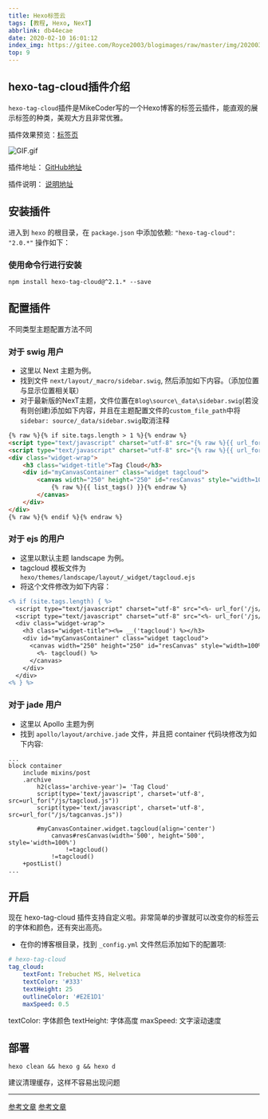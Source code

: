 ```yaml
---
title: Hexo标签云
tags: [教程, Hexo, NexT]
abbrlink: db44ecae
date: 2020-02-10 16:01:12
index_img: https://gitee.com/Royce2003/blogimages/raw/master/img/20200303195435.png
top: 9
---
```



## hexo-tag-cloud插件介绍

`hexo-tag-cloud`插件是MikeCoder写的一个Hexo博客的标签云插件，能直观的展示标签的种类，美观大方且非常优雅。

<!--more-->

插件效果预览：[标签页](https://royce2003.top/tags/)

![GIF.gif](https://i.loli.net/2020/03/05/xcHjV6X8nT9LBdo.gif)

插件地址：
[GitHub地址](https://github.com/MikeCoder/hexo-tag-cloud)

插件说明：
[说明地址](https://github.com/MikeCoder/hexo-tag-cloud/blob/master/README.ZH.md)

## 安装插件

进入到 `hexo` 的根目录，在 `package.json` 中添加依赖: `"hexo-tag-cloud": "2.0.*"` 操作如下：

### 使用命令行进行安装

```
npm install hexo-tag-cloud@^2.1.* --save
```

## 配置插件

不同类型主题配置方法不同

### 对于 swig 用户

- 这里以 Next 主题为例。
- 找到文件 `next/layout/_macro/sidebar.swig`, 然后添加如下内容。（添加位置与显示位置相关联）
- 对于最新版的NexT主题，文件位置在`Blog\source\_data\sidebar.swig`(若没有则创建)添加如下内容，并且在主题配置文件的`custom_file_path`中将`sidebar: source/_data/sidebar.swig`取消注释

```html
{% raw %}{% if site.tags.length > 1 %}{% endraw %}
<script type="text/javascript" charset="utf-8" src="{% raw %}{{ url_for('/js/tagcloud.js') }}{% endraw %}"></script>	
<script type="text/javascript" charset="utf-8" src="{% raw %}{{ url_for('/js/tagcanvas.js') }}{% endraw %}"></script>
<div class="widget-wrap">
    <h3 class="widget-title">Tag Cloud</h3>
    <div id="myCanvasContainer" class="widget tagcloud">
        <canvas width="250" height="250" id="resCanvas" style="width=100%">
            {% raw %}{{ list_tags() }}{% endraw %}
        </canvas>
    </div>
</div>
{% raw %}{% endif %}{% endraw %}
```

### 对于 ejs 的用户

- 这里以默认主题 landscape 为例。
- tagcloud 模板文件为 `hexo/themes/landscape/layout/_widget/tagcloud.ejs`
- 将这个文件修改为如下内容：

```diff
<% if (site.tags.length) { %>
  <script type="text/javascript" charset="utf-8" src="<%- url_for('/js/tagcloud.js') %>"></script>
  <script type="text/javascript" charset="utf-8" src="<%- url_for('/js/tagcanvas.js') %>"></script>
  <div class="widget-wrap">
    <h3 class="widget-title"><%= __('tagcloud') %></h3>
    <div id="myCanvasContainer" class="widget tagcloud">
      <canvas width="250" height="250" id="resCanvas" style="width=100%">
        <%- tagcloud() %>
      </canvas>
    </div>
  </div>
<% } %>
```

### 对于 jade 用户

- 这里以 Apollo 主题为例
- 找到 `apollo/layout/archive.jade` 文件，并且把 container 代码块修改为如下内容:

```
...
block container
    include mixins/post
    .archive
        h2(class='archive-year')= 'Tag Cloud'
        script(type='text/javascript', charset='utf-8', src=url_for("/js/tagcloud.js"))
        script(type='text/javascript', charset='utf-8', src=url_for("/js/tagcanvas.js"))

        #myCanvasContainer.widget.tagcloud(align='center')
            canvas#resCanvas(width='500', height='500', style='width=100%')
                !=tagcloud()
            !=tagcloud()
    +postList()
...
```

## 开启

现在 hexo-tag-cloud 插件支持自定义啦。非常简单的步骤就可以改变你的标签云的字体和颜色，还有突出高亮。

- 在你的博客根目录，找到 `_config.yml` 文件然后添加如下的配置项:

```yml
# hexo-tag-cloud
tag_cloud:
    textFont: Trebuchet MS, Helvetica
    textColor: '#333'
    textHeight: 25
    outlineColor: '#E2E1D1'
    maxSpeed: 0.5
```

textColor: 字体颜色
textHeight: 字体高度
maxSpeed: 文字滚动速度

## 部署

```
hexo clean && hexo g && hexo d
```

建议清理缓存，这样不容易出现问题

------

[参考文章](https://github.com/MikeCoder/hexo-tag-cloud/blob/master/README.ZH.md)
[参考文章](http://www.aomanhao.top/2019/04/20/hexo_Tag_cloud/)